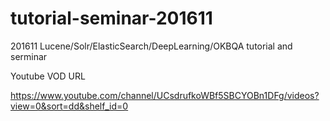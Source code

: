 # tutorial-seminar-201611
201611 Lucene/Solr/ElasticSearch/DeepLearning/OKBQA tutorial and serminar

Youtube VOD URL

https://www.youtube.com/channel/UCsdrufkoWBf5SBCYOBn1DFg/videos?view=0&sort=dd&shelf_id=0

